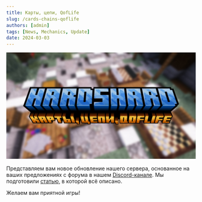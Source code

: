 ```yaml
---
title: Карты, цепи, QofLife
slug: /cards-chains-qoflife
authors: [admin]
tags: [News, Mechanics, Update]
date: 2024-03-03
---
```


![Карты, цепи, QofLife](./img/hardshard-karti-cepi-qoflife.jpg)

Представляем вам новое обновление нашего сервера, основанное на ваших предложениях с форума в нашем [Discord-канале](https://discord.com/invite/huVNRvAjZq). Мы подготовили [статью](https://telegra.ph/Novovvedenie-na-HardShard-03-01), в которой всё описано.

Желаем вам приятной игры!